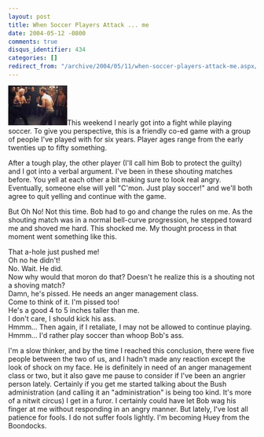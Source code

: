 ```yaml
---
layout: post
title: When Soccer Players Attack ... me
date: 2004-05-12 -0800
comments: true
disqus_identifier: 434
categories: []
redirect_from: "/archive/2004/05/11/when-soccer-players-attack-me.aspx/"
---
```


![fight](/images/fightclub.jpg)This weekend I nearly got into a fight
while playing soccer. To give you perspective, this is a friendly co-ed
game with a group of people I've played with for six years. Player ages
range from the early twenties up to fifty something.

After a tough play, the other player (I'll call him Bob to protect the
guilty) and I got into a verbal argument. I've been in these shouting
matches before. You yell at each other a bit making sure to look real
angry. Eventually, someone else will yell "C'mon. Just play soccer!" and
we'll both agree to quit yelling and continue with the game.

But Oh No! Not this time. Bob had to go and change the rules on me. As
the shouting match was in a normal bell-curve progression, he stepped
toward me and shoved me hard. This shocked me. My thought process in
that moment went something like this.

That a-hole just pushed me!\
Oh no he didn't!\
No. Wait. He did.\
Now why would that moron do that? Doesn't he realize this is a shouting
not a shoving match?\
Damn, he's pissed. He needs an anger management class.\
Come to think of it. I'm pissed too!\
He's a good 4 to 5 inches taller than me.\
I don't care, I should kick his ass.\
Hmmm... Then again, if I retaliate, I may not be allowed to continue
playing.\
Hmmm... I'd rather play soccer than whoop Bob's ass.

I'm a slow thinker, and by the time I reached this conclusion, there
were five people between the two of us, and I hadn't made any reaction
except the look of shock on my face. He is definitely in need of an
anger management class or two, but it also gave me pause to consider if
I've been an angrier person lately. Certainly if you get me started
talking about the Bush administration (and calling it an
"administration" is being too kind. It's more of a nitwit circus) I get
in a furor. I certainly could have let Bob wag his finger at me without
responding in an angry manner. But lately, I've lost all patience for
fools. I do not suffer fools lightly. I'm becoming Huey from the
Boondocks.

